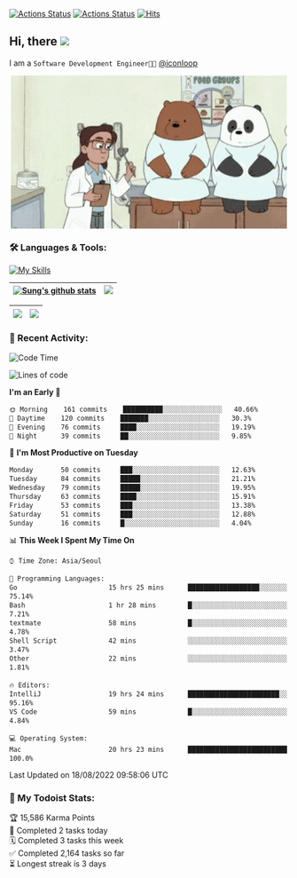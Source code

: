 
[![Actions Status](https://github.com/ddok2/ddok2/workflows/Todoist%20Readme/badge.svg)](https://github.com/ddok2/ddok2/actions)
[![Actions Status](https://github.com/ddok2/ddok2/workflows/wakatime-stats/badge.svg)](https://github.com/ddok2/ddok2/actions)
[![Hits](https://hits.seeyoufarm.com/api/count/incr/badge.svg?url=https%3A%2F%2Fgithub.com%2Fddok2&count_bg=%23FF9595&title_bg=%23555555&icon=github.svg&icon_color=%23FFFFFF&title=hits&edge_flat=false)](https://hits.seeyoufarm.com)

<!-- ![visitors](https://visitor-badge.laobi.icu/badge?page_id=ddok2.ddok2) -->
## Hi, there <img src="https://raw.githubusercontent.com/MartinHeinz/MartinHeinz/master/wave.gif" width="3%">

I am a `Software Development Engineer🧑‍💻` [@iconloop](https://github.com/iconloop)


<p align="center">
    <img align="center" alt="GIF" src="img/debugging.gif" />
</p>


### 🛠 Languages & Tools:

[![My Skills](https://skillicons.dev/icons?i=go,js,ts,py,express,react,svelte,jquery,pug,mongodb,mysql,redis,aws,docker,kubernetes)](https://skillicons.dev)


| <a href="https://github.com/ddok2"><img align="center" src="https://github-readme-stats.vercel.app/api?username=ddok2&show_icons=true&include_all_commits=true&count_private=true&theme=buefy&hide_border=true" alt="Sung's github stats" /></a> | <a href="https://github.com/ddok2"><img src="http://github-readme-streak-stats.herokuapp.com?user=ddok2&hide_border=true" /></a> |
| ------------- |------------- |


| <a href="https://github.com/ddok2"><img align="center" src="https://github-readme-stats.vercel.app/api/top-langs/?username=ddok2&theme=buefy&hide=html,css&hide_border=true" /></a> | <a href="https://github.com/ddok2"><img align="center" src="https://activity-graph.herokuapp.com/graph?username=ddok2&theme=github&hide_border=true" height="250" /></a> |
| ------------- |--------------------------------------------------------------------------------------------------------------------------------------------------------------------------|


<!-- <details open>
    <summary>📈 My GitHub Stats</summary>
    <p align="center">
        <a href="https://github.com/ddok2">
            <img align="center" src="https://github-readme-stats.vercel.app/api?username=ddok2&show_icons=true&include_all_commits=true&count_private=true&theme=buefy&hide_border=true" alt="Sung's github stats" />
        </a>
    </p>
</details>
<details>
    <summary>💬 Top Languages</summary>
    <p align="center"> 
        <a href="https://github.com/ddok2">
            <img align="center" src="https://github-readme-stats.vercel.app/api/top-langs/?username=ddok2&layout=compact&theme=buefy&hide=html,css&hide_border=true" />
        </a>
    </p>
</details> -->


### 🌈 Recent Activity:
<!--START_SECTION:waka-->
![Code Time](http://img.shields.io/badge/Code%20Time-507%20hrs%2039%20mins-blue)

![Lines of code](https://img.shields.io/badge/From%20Hello%20World%20I%27ve%20Written-283%20Thousand%20lines%20of%20code-blue)

**I'm an Early 🐤** 

```text
🌞 Morning    161 commits    ██████████░░░░░░░░░░░░░░░   40.66% 
🌆 Daytime    120 commits    ███████░░░░░░░░░░░░░░░░░░   30.3% 
🌃 Evening    76 commits     ████░░░░░░░░░░░░░░░░░░░░░   19.19% 
🌙 Night      39 commits     ██░░░░░░░░░░░░░░░░░░░░░░░   9.85%

```
📅 **I'm Most Productive on Tuesday** 

```text
Monday       50 commits     ███░░░░░░░░░░░░░░░░░░░░░░   12.63% 
Tuesday      84 commits     █████░░░░░░░░░░░░░░░░░░░░   21.21% 
Wednesday    79 commits     █████░░░░░░░░░░░░░░░░░░░░   19.95% 
Thursday     63 commits     ████░░░░░░░░░░░░░░░░░░░░░   15.91% 
Friday       53 commits     ███░░░░░░░░░░░░░░░░░░░░░░   13.38% 
Saturday     51 commits     ███░░░░░░░░░░░░░░░░░░░░░░   12.88% 
Sunday       16 commits     █░░░░░░░░░░░░░░░░░░░░░░░░   4.04%

```


📊 **This Week I Spent My Time On** 

```text
⌚︎ Time Zone: Asia/Seoul

💬 Programming Languages: 
Go                       15 hrs 25 mins      ██████████████████░░░░░░░   75.14% 
Bash                     1 hr 28 mins        █░░░░░░░░░░░░░░░░░░░░░░░░   7.21% 
textmate                 58 mins             █░░░░░░░░░░░░░░░░░░░░░░░░   4.78% 
Shell Script             42 mins             ░░░░░░░░░░░░░░░░░░░░░░░░░   3.47% 
Other                    22 mins             ░░░░░░░░░░░░░░░░░░░░░░░░░   1.81%

🔥 Editors: 
IntelliJ                 19 hrs 24 mins      ███████████████████████░░   95.16% 
VS Code                  59 mins             █░░░░░░░░░░░░░░░░░░░░░░░░   4.84%

💻 Operating System: 
Mac                      20 hrs 23 mins      █████████████████████████   100.0%

```


 Last Updated on 18/08/2022 09:58:06 UTC
<!--END_SECTION:waka-->

### 🚧 My Todoist Stats:
<!-- TODO-IST:START -->
🏆  15,586 Karma Points           
🌸  Completed 2 tasks today           
🗓  Completed 3 tasks this week           
✅  Completed 2,164 tasks so far           
⏳  Longest streak is 3 days
<!-- TODO-IST:END -->

